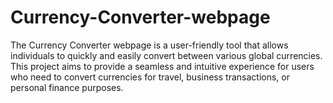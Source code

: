 # Currency-Converter-webpage
The Currency Converter webpage is a user-friendly tool that allows individuals to quickly and easily convert between various global currencies. This project aims to provide a seamless and intuitive experience for users who need to convert currencies for travel, business transactions, or personal finance purposes.
